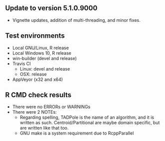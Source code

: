 
## Update to version 5.1.0.9000
* Vignette updates, addition of multi-threading, and minor fixes.

## Test environments
* Local GNU/Linux, R release
* Local Windows 10, R release
* win-builder (devel and release)
* Travis CI
  + Linux: devel and release
  + OSX: release
* AppVeyor (x32 and x64)

## R CMD check results
* There were no ERRORs or WARNINGs
* There were 2 NOTEs:
  + Regarding spelling, TADPole is the name of an algorithm,
    and it is written as such. Centroid/Partitional are maybe domain specific, 
    but are written like that too.
  + GNU make is a system requirement due to RcppParallel
